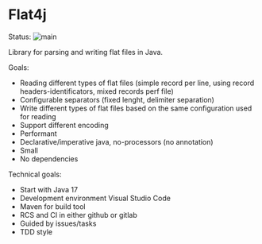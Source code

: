# Flat4j

Status: ![main](https://github.com/timoteoponce/flat4j/actions/workflows/maven.yml/badge.svg?branch=main)

Library for parsing and writing flat files in Java.

Goals:

- Reading different types of flat files (simple record per line, using record
  headers-identificators, mixed records perf file)
- Configurable separators (fixed lenght, delimiter separation)
- Write different types of flat files based on the same configuration used for reading
- Support different encoding
- Performant
- Declarative/imperative java, no-processors (no annotation)
- Small
- No dependencies

Technical goals:
- Start with Java 17
- Development environment Visual Studio Code
- Maven for build tool
- RCS and CI in either github or gitlab
- Guided by issues/tasks
- TDD style

